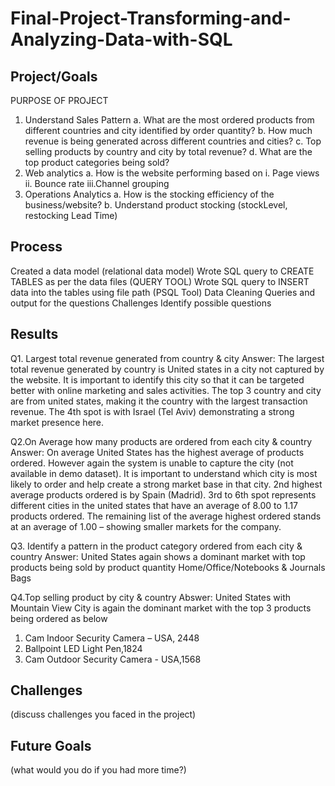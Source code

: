 # Final-Project-Transforming-and-Analyzing-Data-with-SQL

## Project/Goals
PURPOSE OF PROJECT
1. Understand Sales Pattern
    a. What are the most ordered products from different countries and city identified by order quantity?
    b. How much revenue is being generated across different countries and cities?
    c. Top selling products by country and city by total revenue?
    d. What are the top product categories being sold?
2. Web analytics 
    a. How is the website performing based on 
      i. Page views 
      ii. Bounce rate
      iii.Channel grouping
3. Operations Analytics 
   a. How is the stocking efficiency of the business/website?
    b. Understand product stocking (stockLevel, restocking Lead Time)

## Process
Created a data model (relational data model)
Wrote SQL query to CREATE TABLES as per the data files (QUERY TOOL)
Wrote SQL query to INSERT data into the tables using file path (PSQL Tool)
Data Cleaning 
Queries and output for the questions
Challenges
Identify possible questions



## Results
Q1. Largest total revenue generated from country & city
Answer: The largest total revenue generated by country is United states in a city not captured by the website. 
It is important to identify this city so that it can be targeted better with online marketing and sales activities. 
The top 3 country and city are from united states, making it the country with the largest transaction revenue. 
The 4th spot is with Israel (Tel Aviv) demonstrating a strong market presence here. 

Q2.On Average how many products are ordered from each city & country
Answer: On average United States has the highest average of products ordered. However again the system is unable to capture the city (not available in demo dataset). It is important to understand which city is most likely to order and help create a strong market base in that city. 
2nd highest average products ordered is by Spain (Madrid).
3rd to 6th spot represents different cities in the united states that have an average of 8.00 to 1.17 products ordered.
The remaining list of the average highest ordered stands at an average of 1.00 – showing smaller markets for the company. 

Q3. Identify a pattern in the product category ordered from each city & country
Answer: United States again shows a dominant market with top products being sold by product quantity
Home/Office/Notebooks & Journals
Bags


Q4.Top selling product by city & country
Abswer: United States with Mountain View City is again the dominant market with the top 3 products being ordered as below
1. Cam Indoor Security Camera – USA, 2448
2. Ballpoint LED Light Pen,1824
3. Cam Outdoor Security Camera - USA,1568


## Challenges 
(discuss challenges you faced in the project)

## Future Goals
(what would you do if you had more time?)

